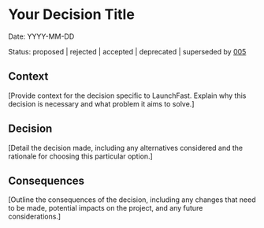 # Your Decision Title

Date: YYYY-MM-DD

Status: proposed | rejected | accepted | deprecated | superseded by
[005](005-example.md)

## Context

[Provide context for the decision specific to LaunchFast. Explain why this
decision is necessary and what problem it aims to solve.]

## Decision

[Detail the decision made, including any alternatives considered and
the rationale for choosing this particular option.]

## Consequences

[Outline the consequences of the decision, including any changes that need to be
made, potential impacts on the project, and any future considerations.]

